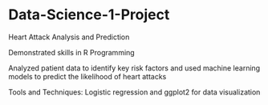 # Data-Science-1-Project
Heart Attack Analysis and Prediction

Demonstrated skills in R Programming

Analyzed patient data to identify key risk factors and used machine learning models to predict the likelihood of heart attacks

Tools and Techniques: Logistic regression and ggplot2 for data visualization

